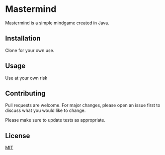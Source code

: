 # Mastermind

Mastermind is a simple mindgame created in Java.

## Installation

Clone for your own use.

## Usage

Use at your own risk

## Contributing
Pull requests are welcome. For major changes, please open an issue first to discuss what you would like to change.

Please make sure to update tests as appropriate.

## License
[MIT](https://choosealicense.com/licenses/mit/)